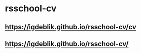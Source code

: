 # rsschool-cv
## https://igdeblik.github.io/rsschool-cv/cv
## https://igdeblik.github.io/rsschool-cv/

